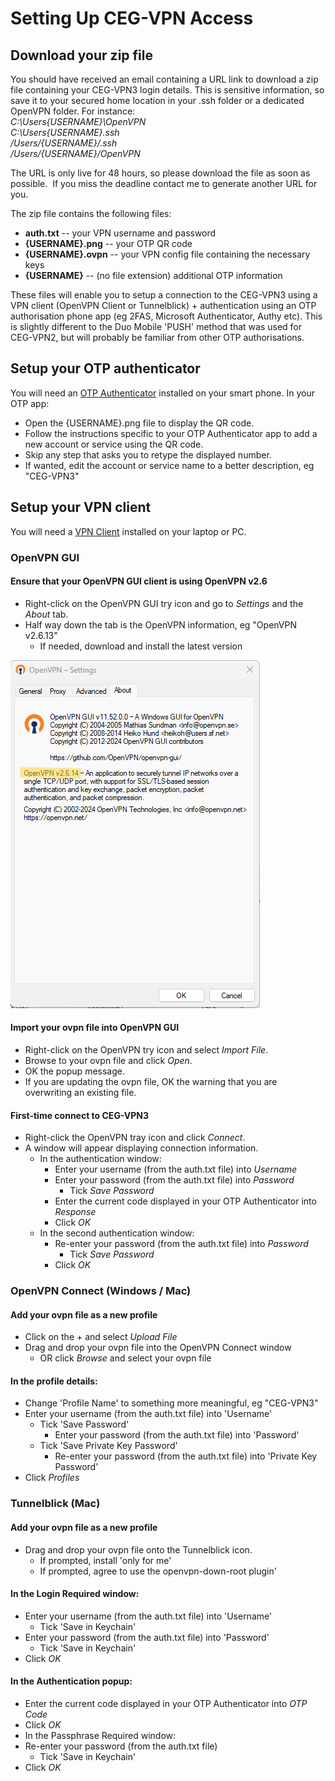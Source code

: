# Setting Up CEG-VPN Access
## Download your zip file
You should have received an email containing a URL link to download a zip file containing your CEG-VPN3 login details.  This is sensitive information, so save it to your secured home location in your .ssh folder or a dedicated OpenVPN folder. For instance:  
*C:\Users\{USERNAME}\OpenVPN*  
*C:\Users\{USERNAME}\.ssh*  
*/Users/{USERNAME}/.ssh*  
*/Users/{USERNAME}/OpenVPN*  

The URL is only live for 48 hours, so please download the file as soon as possible.  If you miss the deadline contact me to generate another URL for you.

The zip file contains the following files:

- **auth.txt** -- your VPN username and password
- **{USERNAME}.png** -- your OTP QR code
- **{USERNAME}.ovpn** -- your VPN config file containing the necessary keys
- **{USERNAME}** -- (no file extension) additional OTP information

These files will enable you to setup a connection to the CEG-VPN3 using a VPN client (OpenVPN Client or Tunnelblick) + authentication using an OTP authorisation phone app (eg 2FAS, Microsoft Authenticator, Authy etc).  This is slightly different to the Duo Mobile 'PUSH' method that was used for CEG-VPN2, but will probably be familiar from other OTP authorisations.

## Setup your OTP authenticator
You will need an [OTP Authenticator](../Connection/Required_Software.md/#OTP-Authenticator) installed on your smart phone.  In your OTP app:

- Open the {USERNAME}.png file to display the QR code.
- Follow the instructions specific to your OTP Authenticator app to add a new account or service using the QR code.
- Skip any step that asks you to retype the displayed number.
- If wanted, edit the account or service name to a better description, eg "CEG-VPN3"

## Setup your VPN client
You will need a [VPN Client](../Connection/Required_Software.md/#VPN-Client) installed on your laptop or PC.

### OpenVPN GUI
#### Ensure that your OpenVPN GUI client is using OpenVPN v2.6
- Right-click on the OpenVPN GUI try icon and go to *Settings* and the *About* tab.
- Half way down the tab is the OpenVPN information, eg "OpenVPN v2.6.13"
	- If needed, download and install the latest version

![OpenVPN-Version](../_img/Connect/VPN-OpenVPN_Settings_highlight.png)
#### Import your ovpn file into OpenVPN GUI
- Right-click on the OpenVPN try icon and select *Import File*.
- Browse to your ovpn file and click *Open*.
- OK the popup message.
- If you are updating the ovpn file, OK the warning that you are overwriting an existing file.
#### First-time connect to CEG-VPN3
- Right-click the OpenVPN tray icon and click *Connect*.
- A window will appear displaying connection information.
  - In the authentication window:
    - Enter your username (from the auth.txt file) into *Username*
    - Enter your password (from the auth.txt file) into *Password*
      - Tick *Save Password*
    - Enter the current code displayed in your OTP Authenticator into *Response*
    - Click *OK*
  - In the second authentication window:
    - Re-enter your password (from the auth.txt file) into *Password*
      - Tick *Save Password*
    - Click *OK*

### OpenVPN Connect (Windows / Mac)
#### Add your ovpn file as a new profile
- Click on the + and select *Upload File*
- Drag and drop your ovpn file into the OpenVPN Connect window
  - OR click *Browse* and select your ovpn file
#### In the profile details:
- Change 'Profile Name' to something more meaningful, eg "CEG-VPN3"
- Enter your username (from the auth.txt file) into 'Username'
  - Tick 'Save Password'
	- Enter your password (from the auth.txt file) into 'Password'
  - Tick 'Save Private Key Password'
	- Re-enter your password (from the auth.txt file) into 'Private Key Password'
- Click *Profiles*

### Tunnelblick (Mac)
#### Add your ovpn file as a new profile
- Drag and drop your ovpn file onto the Tunnelblick icon.
  - If prompted, install 'only for me'
  - If prompted, agree to use the openvpn-down-root plugin'
#### In the Login Required window:
- Enter your username (from the auth.txt file) into 'Username'
  - Tick 'Save in Keychain'
- Enter your password (from the auth.txt file) into 'Password'
  - Tick 'Save in Keychain'
- Click *OK*
#### In the Authentication popup:
- Enter the current code displayed in your OTP Authenticator into *OTP Code*
- Click *OK*
- In the Passphrase Required window:
- Re-enter your password (from the auth.txt file)
  - Tick 'Save in Keychain'
- Click *OK*














